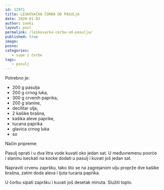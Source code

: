 ```yaml
---
id: 12971
title: LESKOVAČKA ČORBA OD PASULjA
date: 2020-01-03
author: sneki
layout: post
permalink: /leskovacka-corba-od-pasulja/
published: true
image: 
posno: 
categories:
   - supe i čorbe
tags:
   - pasulj
---
```

Potrebno je:

* 200 g pasulja
* 200 g crnog luka, 
* 300 g crvenih paprika,
* 200 g slanine,
* decilitar ulja,
* 2 kašike brašna,
* kašika aleve paprike,
* tucana paprika
* glavica crnog luka
* so

Način pripreme:

Pasulj oprati i u dva litra vode kuvati oko jedan sat. U međuvremenu povrće i slaninu iseckati na kocke dodati u pasulj i kuvati još jedan sat. 

Napraviti crvenu zapršku, tako što se na zagrejanom ulju proprže dve kašike brašna, zatim doda aleva i ljuta tucana paprika.

U čorbu sipati zapršku i kuvati još desetak minuta. Služiti toplo.

 
  

